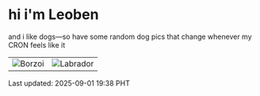 # hi i'm Leoben

and i like dogs—so have some random dog pics that change whenever my CRON feels like it

|  |  |
|--------|----------|
| ![Borzoi](https://random-dog-vercel.vercel.app/api/random-borzoi?v=1756726695) | ![Labrador](https://random-dog-vercel.vercel.app/api/random-labrador?v=1756726695) |

Last updated: 2025-09-01 19:38 PHT
